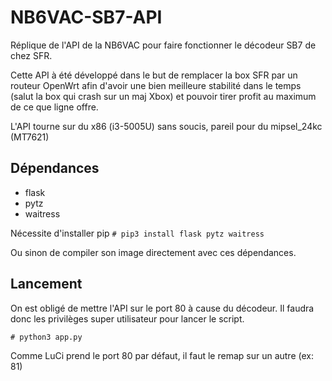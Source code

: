 # NB6VAC-SB7-API
Réplique de l'API de la NB6VAC pour faire fonctionner le décodeur SB7 de chez SFR.  

Cette API à été développé dans le but de remplacer la box SFR par un routeur OpenWrt afin d'avoir une bien meilleure stabilité dans le temps (salut la box qui crash sur un maj Xbox) et pouvoir tirer profit au maximum de ce que ligne offre.  

L'API tourne sur du x86 (i3-5005U) sans soucis, pareil pour du mipsel_24kc (MT7621)

## Dépendances
- flask
- pytz
- waitress

Nécessite d'installer pip
`# pip3 install flask pytz waitress`

Ou sinon de compiler son image directement avec ces dépendances.

## Lancement
On est obligé de mettre l'API sur le port 80 à cause du décodeur. Il faudra donc les privilèges super utilisateur pour lancer le script.

`# python3 app.py`

Comme LuCi prend le port 80 par défaut, il faut le remap sur un autre (ex: 81)
